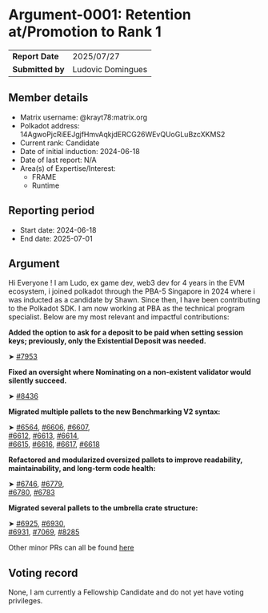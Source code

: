 # Argument-0001: Retention at/Promotion to Rank 1

|                 |                                                                                             |
| --------------- | ------------------------------------------------------------------------------------------- |
| **Report Date** | 2025/07/27                                                                                  |
| **Submitted by**| Ludovic Domingues                                                                           |


## Member details

- Matrix username: @krayt78:matrix.org
- Polkadot address: 14AgwoPjcRiEEJgjfHmvAqkjdERCG26WEvQUoGLuBzcXKMS2
- Current rank: Candidate
- Date of initial induction: 2024-06-18
- Date of last report: N/A
- Area(s) of Expertise/Interest: 
    - FRAME
    - Runtime


## Reporting period

- Start date: 2024-06-18
- End date: 2025-07-01


## Argument
Hi Everyone ! I am Ludo, ex game dev, web3 dev for 4 years in the EVM ecosystem, i joined polkadot through the PBA-5 Singapore in 2024 where i was inducted as a candidate by Shawn.
Since then, I have been contributing to the Polkadot SDK. I am now working at PBA as the technical program specialist. 
Below are my most relevant and impactful contributions:

**Added the option to ask for a deposit to be paid when setting session keys; previously, only the Existential Deposit was needed.**

➤ [#7953](https://github.com/paritytech/polkadot-sdk/pull/7953)

**Fixed an oversight where Nominating on a non-existent validator would silently succeed.**

➤ [#8436](https://github.com/paritytech/polkadot-sdk/pull/8436)

**Migrated multiple pallets to the new Benchmarking V2 syntax:**

➤ [#6564](https://github.com/paritytech/polkadot-sdk/pull/6564), [#6606](https://github.com/paritytech/polkadot-sdk/pull/6606), [#6607](https://github.com/paritytech/polkadot-sdk/pull/6607),  
  [#6612](https://github.com/paritytech/polkadot-sdk/pull/6612), [#6613](https://github.com/paritytech/polkadot-sdk/pull/6613), [#6614](https://github.com/paritytech/polkadot-sdk/pull/6614),  
  [#6615](https://github.com/paritytech/polkadot-sdk/pull/6615), [#6616](https://github.com/paritytech/polkadot-sdk/pull/6616), [#6617](https://github.com/paritytech/polkadot-sdk/pull/6617), [#6618](https://github.com/paritytech/polkadot-sdk/pull/6618)

**Refactored and modularized oversized pallets to improve readability, maintainability, and long-term code health:**

➤ [#6746](https://github.com/paritytech/polkadot-sdk/pull/6746), [#6779](https://github.com/paritytech/polkadot-sdk/pull/6779),  
  [#6780](https://github.com/paritytech/polkadot-sdk/pull/6780), [#6783](https://github.com/paritytech/polkadot-sdk/pull/6783)

**Migrated several pallets to the umbrella crate structure:**

➤ [#6925](https://github.com/paritytech/polkadot-sdk/pull/6925), [#6930](https://github.com/paritytech/polkadot-sdk/pull/6930),  
  [#6931](https://github.com/paritytech/polkadot-sdk/pull/6931), [#7069](https://github.com/paritytech/polkadot-sdk/pull/7069), [#8285](https://github.com/paritytech/polkadot-sdk/pull/8285)

Other minor PRs can all be found [here](https://github.com/paritytech/polkadot-sdk/pulls?q=is%3Apr+author%3AKrayt78+)

## Voting record

None, I am currently a Fellowship Candidate and do not yet have voting privileges.